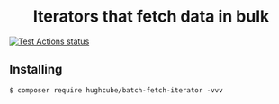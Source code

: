 <h1 align="center">Iterators that fetch data in bulk</h1>


<p>
    <a href="https://github.com/hughcube/batch-fetch-iterator/actions?query=workflow%3ATest">
        <img src="https://github.com/hughcube/batch-fetch-iterator/workflows/Test/badge.svg" alt="Test Actions status">
    </a>
</p>

## Installing

```shell
$ composer require hughcube/batch-fetch-iterator -vvv
```
